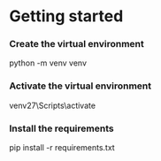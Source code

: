 # Getting started

### Create the virtual environment

python -m venv venv

### Activate the virtual environment
venv27\Scripts\activate

### Install the requirements

pip install -r requirements.txt


